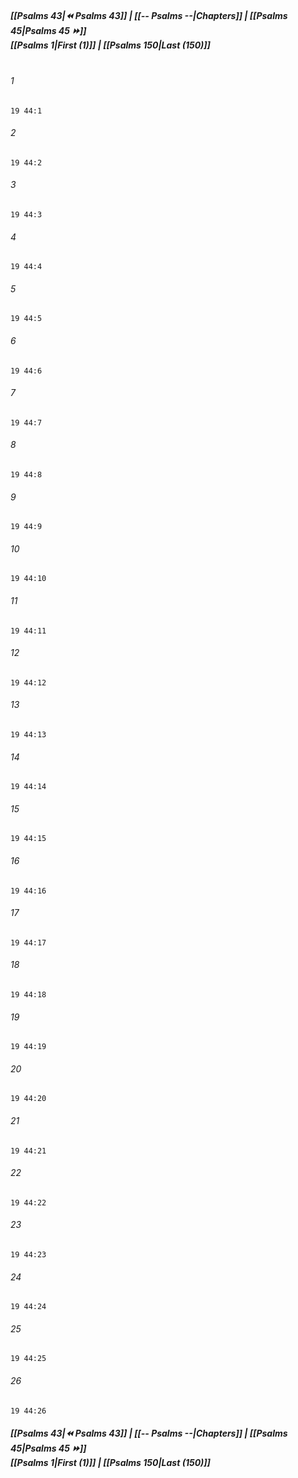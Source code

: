 
##### **[[Psalms 43|⏪ Psalms 43]] | [[-- Psalms --|Chapters]] | [[Psalms 45|Psalms 45 ⏩]]**<br>**[[Psalms 1|First (1)]] | [[Psalms 150|Last (150)]]**<br><br>

###### 1
``` verse
19 44:1
```
###### 2
``` verse
19 44:2
```
###### 3
``` verse
19 44:3
```
###### 4
``` verse
19 44:4
```
###### 5
``` verse
19 44:5
```
###### 6
``` verse
19 44:6
```
###### 7
``` verse
19 44:7
```
###### 8
``` verse
19 44:8
```
###### 9
``` verse
19 44:9
```
###### 10
``` verse
19 44:10
```
###### 11
``` verse
19 44:11
```
###### 12
``` verse
19 44:12
```
###### 13
``` verse
19 44:13
```
###### 14
``` verse
19 44:14
```
###### 15
``` verse
19 44:15
```
###### 16
``` verse
19 44:16
```
###### 17
``` verse
19 44:17
```
###### 18
``` verse
19 44:18
```
###### 19
``` verse
19 44:19
```
###### 20
``` verse
19 44:20
```
###### 21
``` verse
19 44:21
```
###### 22
``` verse
19 44:22
```
###### 23
``` verse
19 44:23
```
###### 24
``` verse
19 44:24
```
###### 25
``` verse
19 44:25
```
###### 26
``` verse
19 44:26
```

##### **[[Psalms 43|⏪ Psalms 43]] | [[-- Psalms --|Chapters]] | [[Psalms 45|Psalms 45 ⏩]]**<br>**[[Psalms 1|First (1)]] | [[Psalms 150|Last (150)]]**
